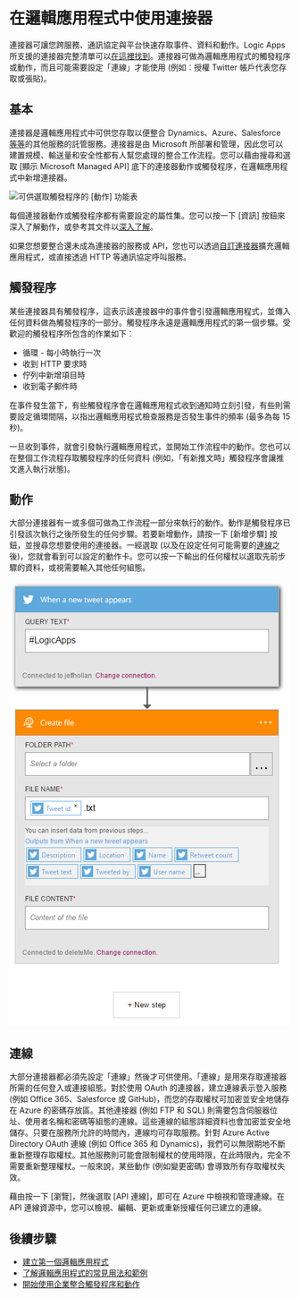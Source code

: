 <properties
	pageTitle="Logic Apps 連接器概觀 | Microsoft Azure"
	description="可在邏輯應用程式中使用的連接器概觀"
	services=""
	documentationCenter="" 
	authors="jeffhollan"
	manager="erikre"
	editor=""
	tags="connectors"/>

<tags
   ms.service="logic-apps"
   ms.devlang="na"
   ms.topic="article"
   ms.tgt_pltfrm="na"
   ms.workload="na" 
   ms.date="07/15/2016"
   ms.author="jehollan"/>

# 在邏輯應用程式中使用連接器

連接器可讓您跨服務、通訊協定與平台快速存取事件、資料和動作。Logic Apps 所支援的連接器完整清單可以[在這裡找到](apis-list.md)。連接器可做為邏輯應用程式的觸發程序或動作，而且可能需要設定「連線」才能使用 (例如︰授權 Twitter 帳戶代表您存取或張貼)。

## 基本

連接器是邏輯應用程式中可供您存取以便整合 Dynamics、Azure、Salesforce [等等](apis-list.md)的其他服務的託管服務。連接器是由 Microsoft 所部署和管理，因此您可以建置規模、輸送量和安全性都有人幫您處理的整合工作流程。您可以藉由搜尋和選取 [顯示 Microsoft Managed API] 底下的連接器動作或觸發程序，在邏輯應用程式中新增連接器。

![可供選取觸發程序的 [動作] 功能表][1]

每個連接器動作或觸發程序都有需要設定的屬性集。您可以按一下 [資訊] 按鈕來深入了解動作，或參考其文件以[深入了解](apis-list.md)。

如果您想要整合還未成為連接器的服務或 API，您也可以透過[自訂連接器](../app-service-logic/app-service-logic-create-api-app.md)擴充邏輯應用程式，或直接透過 HTTP 等通訊協定呼叫服務。

## 觸發程序

某些連接器具有觸發程序，這表示該連接器中的事件會引發邏輯應用程式，並傳入任何資料做為觸發程序的一部分。觸發程序永遠是邏輯應用程式的第一個步驟。受歡迎的觸發程序所包含的作業如下︰
 
 * 循環 - 每小時執行一次
 * 收到 HTTP 要求時
 * 佇列中新增項目時
 * 收到電子郵件時
 
在事件發生當下，有些觸發程序會在邏輯應用程式收到通知時立刻引發，有些則需要設定循環間隔，以指出邏輯應用程式檢查服務是否發生事件的頻率 (最多為每 15 秒)。

一旦收到事件，就會引發執行邏輯應用程式，並開始工作流程中的動作。您也可以在整個工作流程存取觸發程序的任何資料 (例如，「有新推文時」觸發程序會讓推文進入執行狀態)。

## 動作

大部分連接器有一或多個可做為工作流程一部分來執行的動作。動作是觸發程序已引發該次執行之後所發生的任何步驟。若要新增動作，請按一下 [新增步驟] 按鈕，並搜尋您想要使用的連接器。一經選取 (以及在設定任何可能需要的[連線](#connections)之後)，您就會看到可以設定的動作卡。您可以按一下輸出的任何權杖以選取先前步驟的資料，或視需要輸入其他任何組態。

![設定連接器動作][2]

## 連線

大部分連接器都必須先設定「連線」然後才可供使用。「連線」是用來存取連接器所需的任何登入或連接組態。對於使用 OAuth 的連接器，建立連線表示登入服務 (例如 Office 365、Salesforce 或 GitHub)，而您的存取權杖可加密並安全地儲存在 Azure 的密碼存放區。其他連接器 (例如 FTP 和 SQL) 則需要包含伺服器位址、使用者名稱和密碼等組態的連線。這些連線的組態詳細資料也會加密並安全地儲存。只要在服務所允許的時間內，連線均可存取服務。針對 Azure Active Directory OAuth 連線 (例如 Office 365 和 Dynamics)，我們可以無限期地不斷重新整理存取權杖。其他服務則可能會限制權杖的使用時限，在此時限內，完全不需要重新整理權杖。一般來說，某些動作 (例如變更密碼) 會導致所有存取權杖失效。

藉由按一下 [瀏覽]，然後選取 [API 連線]，即可在 Azure 中檢視和管理連線。在 API 連線資源中，您可以檢視、編輯、更新或重新授權任何已建立的連線。

## 後續步驟

- [建立第一個邏輯應用程式](../app-service-logic/app-service-logic-create-a-logic-app.md)
- [了解邏輯應用程式的常見用法和範例](../app-service-logic/app-service-logic-examples-and-scenarios.md)
- [開始使用企業整合觸發程序和動作](../app-service-logic/app-service-logic-enterprise-integration-overview.md)

<!--Image References -->
[1]: ./media/connectors-overview/addAction.png
[2]: ./media/connectors-overview/configureAction.png

<!---HONumber=AcomDC_0727_2016-->